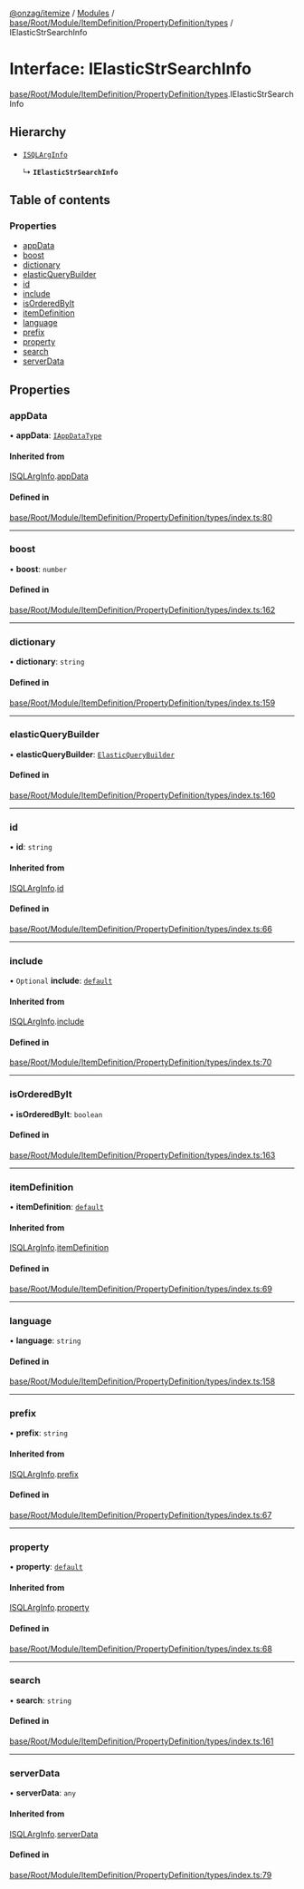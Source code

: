 [@onzag/itemize](../README.md) / [Modules](../modules.md) / [base/Root/Module/ItemDefinition/PropertyDefinition/types](../modules/base_Root_Module_ItemDefinition_PropertyDefinition_types.md) / IElasticStrSearchInfo

# Interface: IElasticStrSearchInfo

[base/Root/Module/ItemDefinition/PropertyDefinition/types](../modules/base_Root_Module_ItemDefinition_PropertyDefinition_types.md).IElasticStrSearchInfo

## Hierarchy

- [`ISQLArgInfo`](base_Root_Module_ItemDefinition_PropertyDefinition_types.ISQLArgInfo.md)

  ↳ **`IElasticStrSearchInfo`**

## Table of contents

### Properties

- [appData](base_Root_Module_ItemDefinition_PropertyDefinition_types.IElasticStrSearchInfo.md#appdata)
- [boost](base_Root_Module_ItemDefinition_PropertyDefinition_types.IElasticStrSearchInfo.md#boost)
- [dictionary](base_Root_Module_ItemDefinition_PropertyDefinition_types.IElasticStrSearchInfo.md#dictionary)
- [elasticQueryBuilder](base_Root_Module_ItemDefinition_PropertyDefinition_types.IElasticStrSearchInfo.md#elasticquerybuilder)
- [id](base_Root_Module_ItemDefinition_PropertyDefinition_types.IElasticStrSearchInfo.md#id)
- [include](base_Root_Module_ItemDefinition_PropertyDefinition_types.IElasticStrSearchInfo.md#include)
- [isOrderedByIt](base_Root_Module_ItemDefinition_PropertyDefinition_types.IElasticStrSearchInfo.md#isorderedbyit)
- [itemDefinition](base_Root_Module_ItemDefinition_PropertyDefinition_types.IElasticStrSearchInfo.md#itemdefinition)
- [language](base_Root_Module_ItemDefinition_PropertyDefinition_types.IElasticStrSearchInfo.md#language)
- [prefix](base_Root_Module_ItemDefinition_PropertyDefinition_types.IElasticStrSearchInfo.md#prefix)
- [property](base_Root_Module_ItemDefinition_PropertyDefinition_types.IElasticStrSearchInfo.md#property)
- [search](base_Root_Module_ItemDefinition_PropertyDefinition_types.IElasticStrSearchInfo.md#search)
- [serverData](base_Root_Module_ItemDefinition_PropertyDefinition_types.IElasticStrSearchInfo.md#serverdata)

## Properties

### appData

• **appData**: [`IAppDataType`](server.IAppDataType.md)

#### Inherited from

[ISQLArgInfo](base_Root_Module_ItemDefinition_PropertyDefinition_types.ISQLArgInfo.md).[appData](base_Root_Module_ItemDefinition_PropertyDefinition_types.ISQLArgInfo.md#appdata)

#### Defined in

[base/Root/Module/ItemDefinition/PropertyDefinition/types/index.ts:80](https://github.com/onzag/itemize/blob/59702dd5/base/Root/Module/ItemDefinition/PropertyDefinition/types/index.ts#L80)

___

### boost

• **boost**: `number`

#### Defined in

[base/Root/Module/ItemDefinition/PropertyDefinition/types/index.ts:162](https://github.com/onzag/itemize/blob/59702dd5/base/Root/Module/ItemDefinition/PropertyDefinition/types/index.ts#L162)

___

### dictionary

• **dictionary**: `string`

#### Defined in

[base/Root/Module/ItemDefinition/PropertyDefinition/types/index.ts:159](https://github.com/onzag/itemize/blob/59702dd5/base/Root/Module/ItemDefinition/PropertyDefinition/types/index.ts#L159)

___

### elasticQueryBuilder

• **elasticQueryBuilder**: [`ElasticQueryBuilder`](../classes/server_elastic.ElasticQueryBuilder.md)

#### Defined in

[base/Root/Module/ItemDefinition/PropertyDefinition/types/index.ts:160](https://github.com/onzag/itemize/blob/59702dd5/base/Root/Module/ItemDefinition/PropertyDefinition/types/index.ts#L160)

___

### id

• **id**: `string`

#### Inherited from

[ISQLArgInfo](base_Root_Module_ItemDefinition_PropertyDefinition_types.ISQLArgInfo.md).[id](base_Root_Module_ItemDefinition_PropertyDefinition_types.ISQLArgInfo.md#id)

#### Defined in

[base/Root/Module/ItemDefinition/PropertyDefinition/types/index.ts:66](https://github.com/onzag/itemize/blob/59702dd5/base/Root/Module/ItemDefinition/PropertyDefinition/types/index.ts#L66)

___

### include

• `Optional` **include**: [`default`](../classes/base_Root_Module_ItemDefinition_Include.default.md)

#### Inherited from

[ISQLArgInfo](base_Root_Module_ItemDefinition_PropertyDefinition_types.ISQLArgInfo.md).[include](base_Root_Module_ItemDefinition_PropertyDefinition_types.ISQLArgInfo.md#include)

#### Defined in

[base/Root/Module/ItemDefinition/PropertyDefinition/types/index.ts:70](https://github.com/onzag/itemize/blob/59702dd5/base/Root/Module/ItemDefinition/PropertyDefinition/types/index.ts#L70)

___

### isOrderedByIt

• **isOrderedByIt**: `boolean`

#### Defined in

[base/Root/Module/ItemDefinition/PropertyDefinition/types/index.ts:163](https://github.com/onzag/itemize/blob/59702dd5/base/Root/Module/ItemDefinition/PropertyDefinition/types/index.ts#L163)

___

### itemDefinition

• **itemDefinition**: [`default`](../classes/base_Root_Module_ItemDefinition.default.md)

#### Inherited from

[ISQLArgInfo](base_Root_Module_ItemDefinition_PropertyDefinition_types.ISQLArgInfo.md).[itemDefinition](base_Root_Module_ItemDefinition_PropertyDefinition_types.ISQLArgInfo.md#itemdefinition)

#### Defined in

[base/Root/Module/ItemDefinition/PropertyDefinition/types/index.ts:69](https://github.com/onzag/itemize/blob/59702dd5/base/Root/Module/ItemDefinition/PropertyDefinition/types/index.ts#L69)

___

### language

• **language**: `string`

#### Defined in

[base/Root/Module/ItemDefinition/PropertyDefinition/types/index.ts:158](https://github.com/onzag/itemize/blob/59702dd5/base/Root/Module/ItemDefinition/PropertyDefinition/types/index.ts#L158)

___

### prefix

• **prefix**: `string`

#### Inherited from

[ISQLArgInfo](base_Root_Module_ItemDefinition_PropertyDefinition_types.ISQLArgInfo.md).[prefix](base_Root_Module_ItemDefinition_PropertyDefinition_types.ISQLArgInfo.md#prefix)

#### Defined in

[base/Root/Module/ItemDefinition/PropertyDefinition/types/index.ts:67](https://github.com/onzag/itemize/blob/59702dd5/base/Root/Module/ItemDefinition/PropertyDefinition/types/index.ts#L67)

___

### property

• **property**: [`default`](../classes/base_Root_Module_ItemDefinition_PropertyDefinition.default.md)

#### Inherited from

[ISQLArgInfo](base_Root_Module_ItemDefinition_PropertyDefinition_types.ISQLArgInfo.md).[property](base_Root_Module_ItemDefinition_PropertyDefinition_types.ISQLArgInfo.md#property)

#### Defined in

[base/Root/Module/ItemDefinition/PropertyDefinition/types/index.ts:68](https://github.com/onzag/itemize/blob/59702dd5/base/Root/Module/ItemDefinition/PropertyDefinition/types/index.ts#L68)

___

### search

• **search**: `string`

#### Defined in

[base/Root/Module/ItemDefinition/PropertyDefinition/types/index.ts:161](https://github.com/onzag/itemize/blob/59702dd5/base/Root/Module/ItemDefinition/PropertyDefinition/types/index.ts#L161)

___

### serverData

• **serverData**: `any`

#### Inherited from

[ISQLArgInfo](base_Root_Module_ItemDefinition_PropertyDefinition_types.ISQLArgInfo.md).[serverData](base_Root_Module_ItemDefinition_PropertyDefinition_types.ISQLArgInfo.md#serverdata)

#### Defined in

[base/Root/Module/ItemDefinition/PropertyDefinition/types/index.ts:79](https://github.com/onzag/itemize/blob/59702dd5/base/Root/Module/ItemDefinition/PropertyDefinition/types/index.ts#L79)
